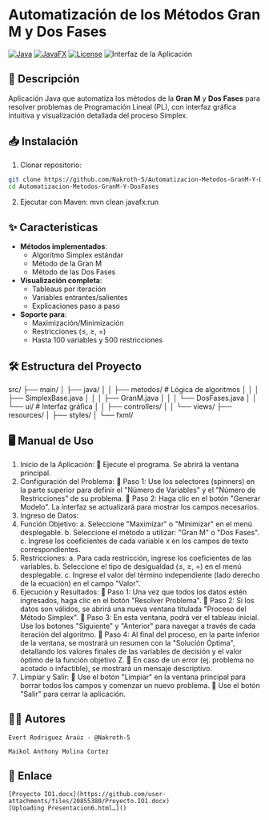 # Automatización de los Métodos Gran M y Dos Fases

[![Java](https://img.shields.io/badge/Java-17%2B-blue)](https://www.java.com/)
[![JavaFX](https://img.shields.io/badge/JavaFX-17-purple)](https://openjfx.io/)
[![License](https://img.shields.io/badge/License-MIT-green)](LICENSE)
![Interfaz de la Aplicación](https://github.com/user-attachments/assets/d85e18b6-d207-49b1-a167-819cc2434f9c)


## 📌 Descripción

Aplicación Java que automatiza los métodos de la **Gran M** y **Dos Fases**
para resolver problemas de Programación Lineal (PL), con interfaz gráfica intuitiva y visualización detallada del proceso Simplex.

## 📥 Instalación
1. Clonar repositorio:
```bash
git clone https://github.com/Nakroth-5/Automatizacion-Metodos-GranM-Y-DosFases.git
cd Automatizacion-Metodos-GranM-Y-DosFases
```
2. Ejecutar con Maven: mvn clean javafx:run

## ✨ Características

- **Métodos implementados**:
  - Algoritmo Simplex estándar
  - Método de la Gran M
  - Método de las Dos Fases
- **Visualización completa**:
  - Tableaus por iteración
  - Variables entrantes/salientes
  - Explicaciones paso a paso
- **Soporte para**:
  - Maximización/Minimización
  - Restricciones (≤, ≥, =)
  - Hasta 100 variables y 500 restricciones

## 🛠️ Estructura del Proyecto
src/
├── main/
│ ├── java/
│ │ ├── metodos/ # Lógica de algoritmos
│ │ │ ├── SimplexBase.java
│ │ │ ├── GranM.java
│ │ │ └── DosFases.java
│ │ └── ui/ # Interfaz gráfica
│ │ ├── controllers/
│ │ └── views/
├── resources/
│ ├── styles/
│ └── fxml/



## 🖥️ Manual de Uso
1.	Inicio de la Aplicación:
	Ejecute el programa. Se abrirá la ventana principal.
2.	Configuración del Problema:
	Paso 1: Use los selectores (spinners) en la parte superior para definir el "Número de Variables" y el "Número de Restricciones" de su problema.
	Paso 2: Haga clic en el botón "Generar Modelo". La interfaz se actualizará para mostrar los campos necesarios.
3.	Ingreso de Datos:
1.	Función Objetivo: 
a.	Seleccione "Maximizar" o "Minimizar" en el menú desplegable.
b.	Seleccione el método a utilizar: "Gran M" o "Dos Fases".
c.	Ingrese los coeficientes de cada variable x en los campos de texto correspondientes.
2.	Restricciones: 
a.	Para cada restricción, ingrese los coeficientes de las variables.
b.	Seleccione el tipo de desigualdad (≤, ≥, =) en el menú desplegable.
c.	Ingrese el valor del término independiente (lado derecho de la ecuación) en el campo "Valor".
4.	Ejecución y Resultados:
	Paso 1: Una vez que todos los datos estén ingresados, haga clic en el botón "Resolver Problema".
	Paso 2: Si los datos son válidos, se abrirá una nueva ventana titulada "Proceso del Método Simplex".
	Paso 3: En esta ventana, podrá ver el tableau inicial. Use los botones "Siguiente" y "Anterior" para navegar a través de cada iteración del algoritmo.
	Paso 4: Al final del proceso, en la parte inferior de la ventana, se mostrará un resumen con la "Solución Óptima", detallando los valores finales de las variables de decisión y el valor óptimo de la función objetivo Z.
	En caso de un error (ej. problema no acotado o infactible), se mostrará un mensaje descriptivo.
5.	Limpiar y Salir:
	Use el botón "Limpiar" en la ventana principal para borrar todos los campos y comenzar un nuevo problema.
	Use el botón "Salir" para cerrar la aplicación.
## 🧑‍💻 Autores
    Evert Rodriguez Araúz - @Nakroth-5
    
    Maikol Anthony Molina Cortez 
## 🔗 Enlace
    [Proyecto IO1.docx](https://github.com/user-attachments/files/20855380/Proyecto.IO1.docx)
    [Uploading Presentacion6.html…]()



